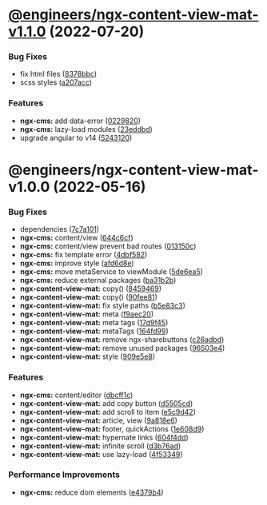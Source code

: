 # [@engineers/ngx-content-view-mat-v1.1.0](https://github.com/eng-dibo/dibo/compare/@engineers/ngx-content-view-mat-v1.0.0...@engineers/ngx-content-view-mat-v1.1.0) (2022-07-20)

### Bug Fixes

- fix html files ([8378bbc](https://github.com/eng-dibo/dibo/commit/8378bbccfcde0fc300d40c55a755946b36aa4c6a))
- scss styles ([a207acc](https://github.com/eng-dibo/dibo/commit/a207acc7b37571d4c7103ae1098bfe01d21c4237))

### Features

- **ngx-cms:** add data-error ([0229820](https://github.com/eng-dibo/dibo/commit/02298204793b482ebc5dcf43e5516c4cb6682fe5))
- **ngx-cms:** lazy-load modules ([23eddbd](https://github.com/eng-dibo/dibo/commit/23eddbd64d4b51a8314cb7c66c2f20d21f498944))
- upgrade angular to v14 ([5243120](https://github.com/eng-dibo/dibo/commit/524312070c3a4813e1e2927e4199db6d8d1af608))

# @engineers/ngx-content-view-mat-v1.0.0 (2022-05-16)

### Bug Fixes

- dependencies ([7c7a101](https://github.com/eng-dibo/dibo/commit/7c7a101a58148a6607bac949b4aa8b93587e9b52))
- **ngx-cms:** content/view ([644c6cf](https://github.com/eng-dibo/dibo/commit/644c6cfe508036249d1a3e58bfb4401dd5d995c2))
- **ngx-cms:** content/view prevent bad routes ([013150c](https://github.com/eng-dibo/dibo/commit/013150cf62dfa85727fbdb0a72390c8f3de5123f))
- **ngx-cms:** fix template error ([4dbf582](https://github.com/eng-dibo/dibo/commit/4dbf582d64ae888be9581e72841fc12af792e664))
- **ngx-cms:** improve style ([afd6d8e](https://github.com/eng-dibo/dibo/commit/afd6d8e741e03d4335519431360ea6f2cd5be6b9))
- **ngx-cms:** move metaService to viewModule ([5de6ea5](https://github.com/eng-dibo/dibo/commit/5de6ea57080e426b1a4ea9d50442ec120c5217d1))
- **ngx-cms:** reduce external packages ([ba31b2b](https://github.com/eng-dibo/dibo/commit/ba31b2bff6350b3af71643b6f27e507634f39bb7))
- **ngx-content-view-mat:** copy() ([8459469](https://github.com/eng-dibo/dibo/commit/8459469137cdb1fac0a14e3cdd8b40c68fdf8ad4))
- **ngx-content-view-mat:** copy() ([90fee81](https://github.com/eng-dibo/dibo/commit/90fee81bf73cb63052216607c8236a74307664b7))
- **ngx-content-view-mat:** fix style paths ([b5e83c3](https://github.com/eng-dibo/dibo/commit/b5e83c32ada13537940c2054c1e2c5f84d6385b9))
- **ngx-content-view-mat:** meta ([f9aec20](https://github.com/eng-dibo/dibo/commit/f9aec20708221afbbfed9de067b35075d9baec06))
- **ngx-content-view-mat:** meta tags ([17d9f45](https://github.com/eng-dibo/dibo/commit/17d9f457e817f50103782f889b42be3bac1df843))
- **ngx-content-view-mat:** metaTags ([164fd99](https://github.com/eng-dibo/dibo/commit/164fd99463d0fe31497cc997a9497762fe41a792))
- **ngx-content-view-mat:** remove ngx-sharebuttons ([c26adbd](https://github.com/eng-dibo/dibo/commit/c26adbd22fccc57b1e3c24f282ce30b69004cfa6))
- **ngx-content-view-mat:** remove unused packages ([96503e4](https://github.com/eng-dibo/dibo/commit/96503e40c03e137e8577ae678c31dd1d44d87932))
- **ngx-content-view-mat:** style ([909e5e8](https://github.com/eng-dibo/dibo/commit/909e5e84a82a68f8faa211ab99d62894d15fe0d7))

### Features

- **ngx-cms:** content/editor ([dbcff1c](https://github.com/eng-dibo/dibo/commit/dbcff1c81efaabba74f88f7c5bc38f7537053118))
- **ngx-content-view-mat:** add copy button ([d5505cd](https://github.com/eng-dibo/dibo/commit/d5505cdf913a789238f121b8f22189e432c64ec5))
- **ngx-content-view-mat:** add scroll to item ([e5c9d42](https://github.com/eng-dibo/dibo/commit/e5c9d422dfd96355f23edef8ababa5671eb3986d))
- **ngx-content-view-mat:** article, view ([9a818e6](https://github.com/eng-dibo/dibo/commit/9a818e6ed09297e2de567c504a559cc28ce1c0ed))
- **ngx-content-view-mat:** footer, quickActions ([1e608d9](https://github.com/eng-dibo/dibo/commit/1e608d90353f4f9187ff6bbdd5a67f43844beb64))
- **ngx-content-view-mat:** hypernate links ([604f4dd](https://github.com/eng-dibo/dibo/commit/604f4dd5460817f4569f322440cf006de3f1cb43))
- **ngx-content-view-mat:** infinite scroll ([d3b76ad](https://github.com/eng-dibo/dibo/commit/d3b76ade6dfe4b2ed0410f5bdaf75074ebd1708c))
- **ngx-content-view-mat:** use lazy-load ([4f53349](https://github.com/eng-dibo/dibo/commit/4f5334954e64a4b3026b55c4d6ef48c6e72cf3e6))

### Performance Improvements

- **ngx-cms:** reduce dom elements ([e4379b4](https://github.com/eng-dibo/dibo/commit/e4379b43f6993ab58595d1f5c13c44b55a71fa12))
